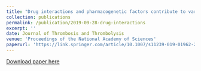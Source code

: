 ```yaml
---
title: "Drug interactions and pharmacogenetic factors contribute to variation in apixaban concentration in atrial fibrillation patients in routine care"
collection: publications
permalink: /publication/2019-09-28-drug-interactions
excerpt: ''
date: Journal of Thrombosis and Thrombolysis
venue: 'Proceedings of the National Academy of Sciences'
paperurl: 'https://link.springer.com/article/10.1007/s11239-019-01962-2'
---
```


[Download paper here](https://link.springer.com/article/10.1007/s11239-019-01962-2)
